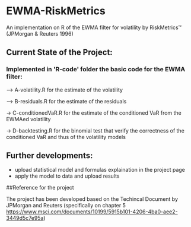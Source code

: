 # EWMA-RiskMetrics

An implementation on R of the EWMA filter for volatility by RiskMetrics™ (JPMorgan &amp; Reuters 1996) 



## Current State of the Project:


### Implemented in 'R-code' folder the basic code for the EWMA filter:

–> A-volatility.R for the estimate of the volatility

–> B-residuals.R for the estimate of the residuals

-> C-conditionedVaR.R for the estimate of the conditioned VaR from the EWMAed volatility

-> D-backtesting.R for the binomial test that verify the correctness of the conditioned VaR and thus of the volatility models

## Further developments:

- upload statistical model and formulas explaination in the project page
- apply the model to data and upload results




##Reference for the project

The project has been developed based on the Techincal Document by JPMorgan and Reuters (specifically on chapter 5 https://www.msci.com/documents/10199/5915b101-4206-4ba0-aee2-3449d5c7e95a)







